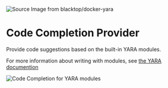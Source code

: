 ![][logo]

# Code Completion Provider
Provide code suggestions based on the built-in YARA modules.

For more information about writing with modules, see [the YARA documention](https://yara.readthedocs.io/en/latest/modules.html)

![Code Completion for YARA modules][cc]

[logo]: https://raw.githubusercontent.com/infosec-intern/vscode-yara/main/images/logo.png "Source Image from blacktop/docker-yara"
[cc]: https://raw.githubusercontent.com/infosec-intern/vscode-yara/main/images/code_completion.gif "Code Completion for YARA modules"
